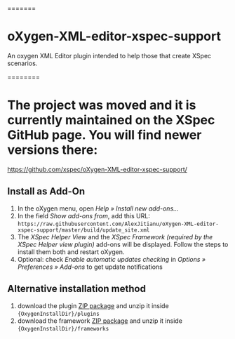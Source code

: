 =======
# oXygen-XML-editor-xspec-support

An oxygen XML Editor plugin intended to help those that create XSpec scenarios.

========
# The project was moved and it is currently maintained on the XSpec GitHub page. You will find newer versions there:
https://github.com/xspec/oXygen-XML-editor-xspec-support/


Install as Add-On
-----------------

1. In the oXygen menu, open _Help » Install new add-ons..._
2. In the field _Show add-ons from_, add this URL: `https://raw.githubusercontent.com/AlexJitianu/oXygen-XML-editor-xspec-support/master/build/update_site.xml`
3. The _XSpec Helper View_ and the _XSpec Framework (required by the XSpec Helper view plugin)_ add-ons will be displayed. Follow the steps to install them both and restart oXygen.
4. Optional: check _Enable automatic updates checking_ in _Options » Preferences » Add-ons_ to get update notifications

Alternative installation method
-----

1. download the plugin [ZIP package](https://github.com/AlexJitianu/oXygen-XML-editor-xspec-support/raw/master/build/xspec.support-1.0-SNAPSHOT-plugin.zip) and unzip it inside `{OxygenInstallDir}/plugins`
2. download the framework [ZIP package](https://github.com/AlexJitianu/oXygen-XML-editor-xspec-support/raw/master/build/xspec.zip) and unzip it inside `{OxygenInstallDir}/frameworks`
